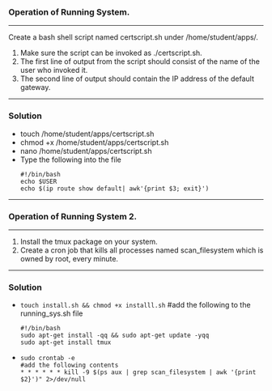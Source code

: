 ### Operation of Running System.
---
Create a bash shell script named certscript.sh under /home/student/apps/.

1. Make sure the script can be invoked as
./certscript.sh.
2. The first line of output from the script should consist of the name of the user who invoked it.
3. The second line of output should contain the IP address of the default gateway.

---
### Solution

- touch /home/student/apps/certscript.sh
- chmod +x /home/student/apps/certscript.sh
- nano /home/student/apps/certscript.sh
- Type the following into the file
  ```
  #!/bin/bash
  echo $USER
  echo $(ip route show default| awk'{print $3; exit}')
  ```
---

### Operation of Running System 2.
---
1. Install the tmux package on your system.
2. Create a cron job that kills all processes named scan_filesystem which is owned by root, every minute.

---
### Solution

- ``` touch install.sh && chmod +x installl.sh ```
  #add the following to the running_sys.sh file
  ```
  #!/bin/bash
  sudo apt-get install -qq && sudo apt-get update -yqq
  sudo apt-get install tmux
  ```
- ```
  sudo crontab -e
  #add the following contents
  * * * * * * kill -9 $(ps aux | grep scan_filesystem | awk '{print $2}')" 2>/dev/null
